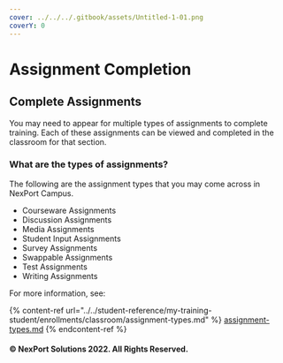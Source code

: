 ```yaml
---
cover: ../../../.gitbook/assets/Untitled-1-01.png
coverY: 0
---
```


# Assignment Completion

## Complete Assignments

You may need to appear for multiple types of assignments to complete training. Each of these assignments can be viewed and completed in the classroom for that section.

### What are the types of assignments?

The following are the assignment types that you may come across in NexPort Campus.

* Courseware Assignments
* Discussion Assignments
* Media Assignments
* Student Input Assignments
* Survey Assignments
* Swappable Assignments
* Test Assignments
* Writing Assignments

For more information, see:

{% content-ref url="../../student-reference/my-training-student/enrollments/classroom/assignment-types.md" %}
[assignment-types.md](../../student-reference/my-training-student/enrollments/classroom/assignment-types.md)
{% endcontent-ref %}

#### © NexPort Solutions 2022. All Rights Reserved.
